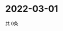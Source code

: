 # 2022-03-01
  共 0条

  <!-- BEGIN -->
  <!-- 最后更新时间Tue Mar 01 2022 10:06:15 GMT+0000 (Coordinated Universal Time) -->
  
  <!-- END -->
  
  